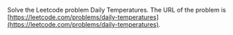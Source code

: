 Solve the Leetcode problem Daily Temperatures.
The URL of the problem is [https://leetcode.com/problems/daily-temperatures](https://leetcode.com/problems/daily-temperatures).

